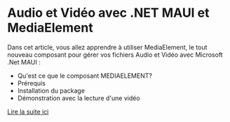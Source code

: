 # Audio et Vidéo avec .NET MAUI et MediaElement

Dans cet article, vous allez apprendre à utiliser MediaElement, le tout nouveau composant pour gérer vos fichiers Audio et Vidéo avec Microsoft .Net MAUI :

- Qu'est ce que le composant MEDIAELEMENT?
- Prérequis
- Installation du package
- Démonstration avec la lecture d'une vidéo


[Lire la suite ici](https://coffeecoding.fr/2022/11/04/resilience-avec-polly-net-partie-1/)
